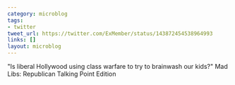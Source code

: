 ```yaml
---
category: microblog
tags:
- twitter
tweet_url: https://twitter.com/ExMember/status/143872454538964993
links: []
layout: microblog
---
```

"Is liberal Hollywood using class warfare to try to brainwash our kids?" Mad Libs: Republican Talking Point Edition
